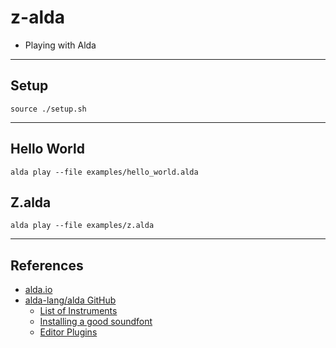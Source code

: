 # z-alda
- Playing with Alda

---

## Setup
```console
source ./setup.sh
```

---

## Hello World
```console
alda play --file examples/hello_world.alda
```

## Z.alda
```console
alda play --file examples/z.alda
```

---

## References
- [alda.io](https://alda.io/)
- [alda-lang/alda GitHub](https://github.com/alda-lang/alda)
	- [List of Instruments](https://github.com/alda-lang/alda/blob/master/doc/list-of-instruments.md)
	- [Installing a good soundfont](https://github.com/alda-lang/alda/blob/master/doc/installing-a-good-soundfont.md)
	- [Editor Plugins](https://github.com/alda-lang/alda/blob/master/doc/editor-plugins.md)